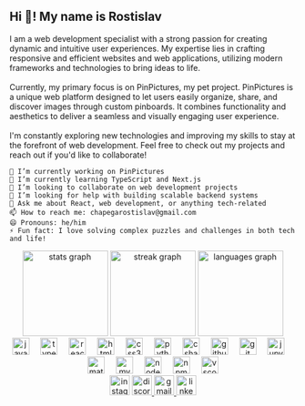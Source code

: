 <h2 align="left">Hi 👋! My name is Rostislav</h2>
<p align="left">I am a web development specialist with a strong passion for creating dynamic and intuitive user experiences. My expertise lies in crafting responsive and efficient websites and web applications, utilizing modern frameworks and technologies to bring ideas to life.<br><br>Currently, my primary focus is on PinPictures, my pet project. PinPictures is a unique web platform designed to let users easily organize, share, and discover images through custom pinboards. It combines functionality and aesthetics to deliver a seamless and visually engaging user experience.<br><br>I'm constantly exploring new technologies and improving my skills to stay at the forefront of web development. Feel free to check out my projects and reach out if you'd like to collaborate!</p>

    🔭 I’m currently working on PinPictures
    🌱 I’m currently learning TypeScript and Next.js
    👯 I’m looking to collaborate on web development projects
    🤔 I’m looking for help with building scalable backend systems
    💬 Ask me about React, web development, or anything tech-related
    📫 How to reach me: chapegarostislav@gmail.com
    😄 Pronouns: he/him
    ⚡ Fun fact: I love solving complex puzzles and challenges in both tech and life!

<div align="center"> <img src="https://github-readme-stats.vercel.app/api?username=DrArzter&hide_title=false&hide_rank=false&show_icons=true&include_all_commits=true&count_private=true&disable_animations=false&theme=dracula&locale=en&hide_border=false" height="150" alt="stats graph" /> <img src="https://streak-stats.demolab.com?user=DrArzter&locale=en&mode=daily&theme=dracula&hide_border=false&border_radius=5" height="150" alt="streak graph" /> <img src="https://github-readme-stats.vercel.app/api/top-langs?username=DrArzter&locale=en&hide_title=false&layout=compact&card_width=320&langs_count=5&theme=dracula&hide_border=false" height="150" alt="languages graph" /> </div>
<div align="center"> <img src="https://cdn.jsdelivr.net/gh/devicons/devicon/icons/javascript/javascript-original.svg" height="30" alt="javascript logo" /> <img width="12" /> <img src="https://cdn.jsdelivr.net/gh/devicons/devicon/icons/typescript/typescript-original.svg" height="30" alt="typescript logo" /> <img width="12" /> <img src="https://cdn.jsdelivr.net/gh/devicons/devicon/icons/react/react-original.svg" height="30" alt="react logo" /> <img width="12" /> <img src="https://cdn.jsdelivr.net/gh/devicons/devicon/icons/html5/html5-original.svg" height="30" alt="html5 logo" /> <img width="12" /> <img src="https://cdn.jsdelivr.net/gh/devicons/devicon/icons/css3/css3-original.svg" height="30" alt="css3 logo" /> <img width="12" /> <img src="https://cdn.jsdelivr.net/gh/devicons/devicon/icons/python/python-original.svg" height="30" alt="python logo" /> <img width="12" /> <img src="https://cdn.jsdelivr.net/gh/devicons/devicon/icons/csharp/csharp-original.svg" height="30" alt="csharp logo" /> <img width="12" /> <img src="https://cdn.jsdelivr.net/gh/devicons/devicon/icons/github/github-original.svg" height="30" alt="github logo" /> <img width="12" /> <img src="https://cdn.jsdelivr.net/gh/devicons/devicon/icons/git/git-original.svg" height="30" alt="git logo" /> <img width="12" /> <img src="https://cdn.jsdelivr.net/gh/devicons/devicon/icons/jupyter/jupyter-original.svg" height="30" alt="jupyter logo" /> <img width="12" /> <img src="https://cdn.jsdelivr.net/gh/devicons/devicon/icons/matlab/matlab-original.svg" height="30" alt="matlab logo" /> <img width="12" /> <img src="https://cdn.jsdelivr.net/gh/devicons/devicon/icons/mysql/mysql-original.svg" height="30" alt="mysql logo" /> <img width="12" /> <img src="https://cdn.jsdelivr.net/gh/devicons/devicon/icons/nodejs/nodejs-original.svg" height="30" alt="nodejs logo" /> <img width="12" /> <img src="https://cdn.jsdelivr.net/gh/devicons/devicon/icons/npm/npm-original-wordmark.svg" height="30" alt="npm logo" /> <img width="12" /> <img src="https://cdn.jsdelivr.net/gh/devicons/devicon/icons/vscode/vscode-original.svg" height="30" alt="vscode logo" /> </div>
<div align="center"> <img src="https://img.shields.io/static/v1?message=Instagram&logo=instagram&label=&color=E4405F&logoColor=white&labelColor=&style=for-the-badge" height="35" alt="instagram logo" /> <a href="https://discord.com/users/302785667128098817" target="_blank"> <img src="https://img.shields.io/static/v1?message=Discord&logo=discord&label=&color=7289DA&logoColor=white&labelColor=&style=for-the-badge" height="35" alt="discord logo" /> </a> <a href="chapegarostislav@gmail.com" target="_blank"> <img src="https://img.shields.io/static/v1?message=Gmail&logo=gmail&label=&color=D14836&logoColor=white&labelColor=&style=for-the-badge" height="35" alt="gmail logo" /> </a> <a href="https://www.linkedin.com/in/rastsislau-chapeha-0302b4255/" target="_blank"> <img src="https://img.shields.io/static/v1?message=LinkedIn&logo=linkedin&label=&color=0077B5&logoColor=white&labelColor=&style=for-the-badge" height="35" alt="linkedin logo" /> </a> </div>
